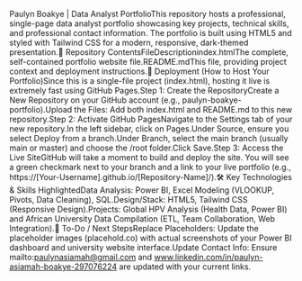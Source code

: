 Paulyn Boakye | Data Analyst PortfolioThis repository hosts a professional, single-page data analyst portfolio showcasing key projects, technical skills, and professional contact information. The portfolio is built using HTML5 and styled with Tailwind CSS for a modern, responsive, dark-themed presentation.📂 Repository ContentsFileDescriptionindex.htmlThe complete, self-contained portfolio website file.README.mdThis file, providing project context and deployment instructions.🚀 Deployment (How to Host Your Portfolio)Since this is a single-file project (index.html), hosting it live is extremely fast using GitHub Pages.Step 1: Create the RepositoryCreate a New Repository on your GitHub account (e.g., paulyn-boakye-portfolio).Upload the Files: Add both index.html and README.md to this new repository.Step 2: Activate GitHub PagesNavigate to the Settings tab of your new repository.In the left sidebar, click on Pages.Under Source, ensure you select Deploy from a branch.Under Branch, select the main branch (usually main or master) and choose the /root folder.Click Save.Step 3: Access the Live SiteGitHub will take a moment to build and deploy the site. You will see a green checkmark next to your branch and a link to your live portfolio (e.g., https://\[Your-Username].github.io/\[Repository-Name]/).🛠️ Key Technologies \& Skills HighlightedData Analysis: Power BI, Excel Modeling (VLOOKUP, Pivots, Data Cleaning), SQL.Design/Stack: HTML5, Tailwind CSS (Responsive Design).Projects: Global HPV Analysis (Health Data, Power BI) and African University Data Compilation (ETL, Team Collaboration, Web Integration).📝 To-Do / Next StepsReplace Placeholders: Update the placeholder images (placehold.co) with actual screenshots of your Power BI dashboard and university website interface.Update Contact Info: Ensure mailto:paulynasiamah@gmail.com and www.linkedin.com/in/paulyn-asiamah-boakye-297076224 are updated with your current links.

